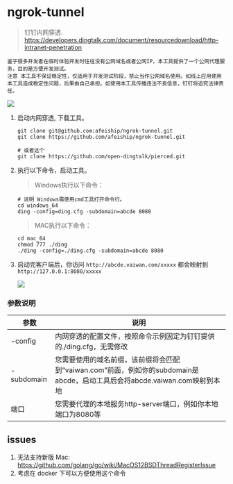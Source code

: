 # ngrok-tunnel
> 钉钉内网穿透.
> https://developers.dingtalk.com/document/resourcedownload/http-intranet-penetration


~~~
鉴于很多开发者在临时体验开发时往往没有公网域名或者公网IP，本工具提供了一个公网代理服务，目的是方便开发测试。
注意 本工具不保证稳定性，仅适用于开发测试阶段，禁止当作公网域名使用。如线上应用使用本工具造成稳定性问题，后果由自己承担。如使用本工具传播违法不良信息，钉钉将追究法律责任。
~~~

![](https://static-aliyun-doc.oss-accelerate.aliyuncs.com/assets/img/zh-CN/9904269951/p163821.png)


1. 启动内网穿透, 下载工具。
    
    ```shell
    git clone git@github.com:afeiship/ngrok-tunnel.git
    git clone https://github.com/afeiship/ngrok-tunnel.git

    # 或者这个
    git clone https://github.com/open-dingtalk/pierced.git
    ```

2. 执行以下命令，启动工具。
    > Windows执行以下命令：
    
    ```shell
    # 说明 Windows需使用cmd工具打开命令行。
    cd windows_64
    ding -config=ding.cfg -subdomain=abcde 8080
    ```

    > MAC执行以下命令：

    ```shell
    cd mac_64
    chmod 777 ./ding
    ./ding -config=./ding.cfg -subdomain=abcde 8080
    ```

3. 启动完客户端后，你访问 `http://abcde.vaiwan.com/xxxxx` 都会映射到 `http://127.0.0.1:8080/xxxxx`
   
   ![](https://tva1.sinaimg.cn/large/008i3skNgy1gtqhxrn3jmj612e0aawfb02.jpg)

### 参数说明
| 参数       | 说明                                                                                                                       |
| ---------- | -------------------------------------------------------------------------------------------------------------------------- |
| -config    | 内网穿透的配置文件，按照命令示例固定为钉钉提供的./ding.cfg，无需修改                                                       |
| -subdomain | 您需要使用的域名前缀，该前缀将会匹配到“vaiwan.com”前面，例如你的subdomain是abcde，启动工具后会将abcde.vaiwan.com映射到本地 |
| 端口       | 您需要代理的本地服务http-server端口，例如你本地端口为8080等                                                                |

## issues
1. 无法支持新版 Mac: https://github.com/golang/go/wiki/MacOS12BSDThreadRegisterIssue
2. 考虑在 docker 下可以方便使用这个命令